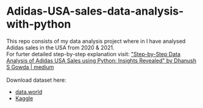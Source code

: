 # Adidas-USA-sales-data-analysis-with-python
This repo consists of my data analysis project where in I have analysed Adidas sales in the USA from 2020 & 2021.<br/>
For furter detailed step-by-step explanation visit: 
<a href="https://medium.com/@dhanushsgowda277/comprehensive-adidas-usa-sales-data-analysis-with-python-unveiling-trends-and-insights-26147ee2bc0f">"Step-by-Step Data Analysis of Adidas USA Sales using Python: Insights Revealed" by Dhanush S Gowda | medium</a><br/><br/>
Download dataset here:
<ul>
  <li><a href="https://data.world/stellabigail/adidas-us-sales-datasets">data.world</a></li>
  <li><a href="https://www.kaggle.com/datasets/heemalichaudhari/adidas-sales-dataset/data">Kaggle</a></li>
</ul>

